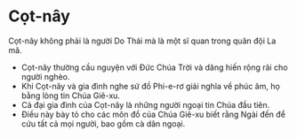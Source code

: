 # Cọt-nây

Cọt-nây không phải là người Do Thái mà là một sĩ quan trong quân đội La mã.
- Cọt-nây thường cầu nguyện với Đức Chúa Trời và dâng hiến rộng rãi cho người nghèo.
- Khi Cọt-nây và gia đình nghe sứ đồ Phi-e-rơ giải nghĩa về phúc âm, họ bằng lòng tin Chúa Giê-xu.
- Cả đại gia đình của Cọt-nây là những người ngoại tin Chúa đầu tiên.
- Điều này bày tỏ cho các môn đồ của Chúa Giê-xu biết rằng Ngài đến để cứu tất cả mọi người, bao gồm cà dân ngoại.

